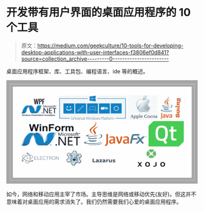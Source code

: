 # 开发带有用户界面的桌面应用程序的 10 个工具

> 原文：<https://medium.com/geekculture/10-tools-for-developing-desktop-applications-with-user-interfaces-f3806ef0d841?source=collection_archive---------0----------------------->

桌面应用程序框架、库、工具包、编程语言、ide 等的概述。

![](img/3838d5e8d27c204ce4e67935b024c048.png)

如今，网络和移动应用主宰了市场。主导思维是网络或移动优先(友好)。但这并不意味着对桌面应用的需求消失了。我们仍然需要我们心爱的桌面应用程序。